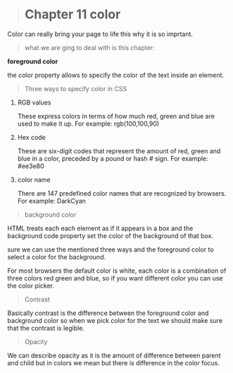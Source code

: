 > # Chapter 11 color 

 Color  can really bring  your page to life this why it is so imprtant. 

  > what we are ging to deal with is this chapter:

 **foreground color**  

 the color property allows to specify the color of the text inside an element.  

> Three ways to specify color in CSS 

1. RGB values  

	These express colors in terms of how much red, green and blue are used to make it up. For 	example: rgb(100,100,90) 

 

2. Hex  code  

   These are six-digit codes that represent the amount of red, green and blue in a color, 	preceded by a pound or hash # sign. For example: #ee3e80 

 3. color name 

	There are 147 predefined color names that are recognized by browsers. For example: 	DarkCyan 

> background color  

 
HTML treats each each element as if it appears in a box and the background code property set the color of the background of that box. 

sure we can use the mentioned three ways and the foreground color to select a color for the background. 

For most browsers the default color is white, each color is a combination of three colors red green and blue, so if you want different color you can use the color picker. 

> Contrast 

Basically contrast is the difference between the foreground color and background color so when we pick color for the text we should make sure that the contrast is legible. 

> Opacity 

We can describe opacity as it is the amount of difference between parent and child but in colors we mean but there is difference in the color focus. 

 